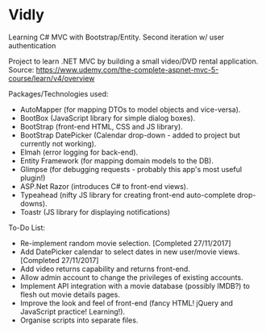# Vidly
Learning C# MVC with Bootstrap/Entity. Second iteration w/ user authentication

Project to learn .NET MVC by building a small video/DVD rental application. Source: https://www.udemy.com/the-complete-aspnet-mvc-5-course/learn/v4/overview

Packages/Technologies used:

* AutoMapper (for mapping DTOs to model objects and vice-versa).
* BootBox (JavaScript library for simple dialog boxes).
* BootStrap (front-end HTML, CSS and JS library).
* BootStrap DatePicker (Calendar drop-down - added to project but currently not working).
* Elmah (error logging for back-end).
* Entity Framework (for mapping domain models to the DB).
* Glimpse (for debugging requests - probably this app's most useful plugin!)
* ASP.Net Razor (introduces C# to front-end views).
* Typeahead (nifty JS library for creating front-end auto-complete drop-downs).
* Toastr (JS library for displaying notifications)

To-Do List:

* Re-implement random movie selection. [Completed 27/11/2017]
* Add DatePicker calendar to select dates in new user/movie views. [Completed 27/11/2017]
* Add video returns capability and returns front-end.
* Allow admin account to change the privileges of existing accounts.
* Implement API integration with a movie database (possibly IMDB?) to flesh out movie details pages.
* Improve the look and feel of front-end (fancy HTML! jQuery and JavaScript practice! Learning!).
* Organise scripts into separate files.



